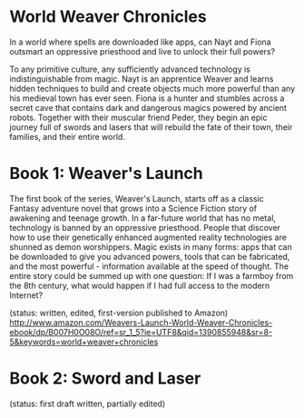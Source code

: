 World Weaver Chronicles
=======

In a world where spells are downloaded like apps, can Nayt and Fiona outsmart an oppressive priesthood and live to unlock their full powers?

To any primitive culture, any sufficiently advanced technology is indistinguishable from magic. Nayt is an apprentice Weaver and learns hidden techniques to build and create objects much more powerful than any his medieval town has ever seen. Fiona is a hunter and stumbles across a secret cave that contains dark and dangerous magics powered by ancient robots. Together with their muscular friend Peder, they begin an epic journey full of swords and lasers that will rebuild the fate of their town, their families, and their entire world.

Book 1: Weaver's Launch
=======
The first book of the series, Weaver's Launch, starts off as a classic Fantasy adventure novel that grows into a Science Fiction story of awakening and teenage growth. In a far-future world that has no metal, technology is banned by an oppressive priesthood. People that discover how to use their genetically enhanced augmented reality technologies are shunned as demon worshippers. Magic exists in many forms: apps that can be downloaded to give you advanced powers, tools that can be fabricated, and the most powerful - information available at the speed of thought. The entire story could be summed up with one question: If I was a farmboy from the 8th century, what would happen if I had full access to the modern Internet?

(status: written, edited, first-version published to Amazon)
http://www.amazon.com/Weavers-Launch-World-Weaver-Chronicles-ebook/dp/B007H0O08O/ref=sr_1_5?ie=UTF8&qid=1390855948&sr=8-5&keywords=world+weaver+chronicles


Book 2: Sword and Laser
=======

(status: first draft written, partially edited)


